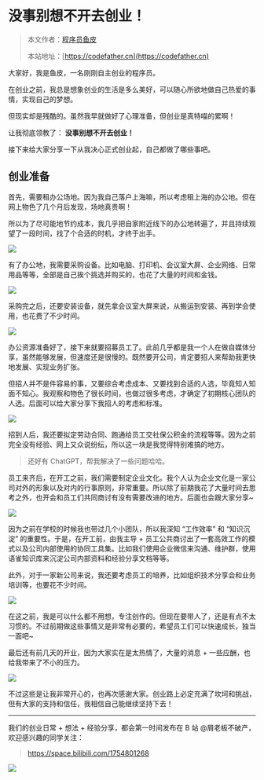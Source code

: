 # 没事别想不开去创业！

> 本文作者：[程序员鱼皮](https://yuyuanweb.feishu.cn/wiki/Abldw5WkjidySxkKxU2cQdAtnah)
>
> 本站地址：[https://codefather.cn](https://codefather.cn)

大家好，我是鱼皮，一名刚刚自主创业的程序员。

在创业之前，我总是想象创业的生活是多么美好，可以随心所欲地做自己热爱的事情，实现自己的梦想。

但现实却是残酷的。虽然我早就做好了心理准备，但创业是真特喵的累啊！

让我彻底领教了： **没事别想不开去创业！**

接下来给大家分享一下从我决心正式创业起，自己都做了哪些事吧。

## 创业准备

首先，需要租办公场地。因为我自己落户上海嘛，所以考虑租上海的办公地。但在网上物色了几个月后发现，场地真贵啊！

所以为了尽可能地节约成本，我几乎把自家附近线下的办公地转遍了，并且持续观望了一段时间，找了个合适的时机，才终于出手。

![](https://pic.yupi.icu/5563/202311041257216.png)

有了办公地，我需要采购设备。比如电脑、打印机、会议室大屏、企业网络、日常用品等等，全部是自己挨个挑选并购买的，也花了大量的时间和金钱。

![](https://pic.yupi.icu/5563/202311041257459.png)

采购完之后，还要安装设备，就先拿会议室大屏来说，从搬运到安装、再到学会使用，也花费了不少时间。

![](https://pic.yupi.icu/5563/202311041257544.png)

办公资源准备好了，接下来就要招募员工了。此前几乎都是我一个人在做自媒体分享，虽然能够发展，但速度还是很慢的。既然要开公司，肯定要招人来帮助我更快地发展、实现业务扩张。

但招人并不是件容易的事，又要综合考虑成本、又要找到合适的人选，毕竟知人知面不知心。我观察和物色了很长时间，也做过很多考虑，才确定了初期核心团队的人选。后面可以给大家分享下我招人的考虑和标准。

![](https://pic.yupi.icu/5563/202311041257512.png)

招到人后，我还要拟定劳动合同、跑通给员工交社保公积金的流程等等。因为之前完全没有经验、网上又众说纷纭，所以这一块是我觉得特别难搞的地方。

> 还好有 ChatGPT，帮我解决了一些问题哈哈。

员工来齐后，在开工之前，我们需要制定企业文化。我个人认为企业文化是一家公司对外的形象以及对内的行事原则，非常重要。所以除了前期我花了大量时间去思考之外，也开会和员工们共同商讨有没有需要改进的地方。后面也会跟大家分享~

![](https://pic.yupi.icu/5563/202311041257332.png)

因为之前在学校的时候我也带过几个小团队，所以我深知 “工作效率” 和 “知识沉淀” 的重要性。于是，在开工前，由我主导 + 员工公共商讨出了一套高效工作的模式以及公司内部使用的协同工具集。比如我们使用企业微信来沟通、维护群，使用语雀知识库来沉淀公司内部资料和经验分享文档等等。

此外，对于一家新公司来说，我还要考虑员工的培养，比如组织技术分享会和业务培训等，也要花不少时间。

![](https://pic.yupi.icu/5563/202311041257180.png)

在这之前，我是可以什么都不用想，专注创作的。但现在要带人了，还是有点不太习惯的。不过前期做这些事情又是非常有必要的，希望员工们可以快速成长，独当一面吧~

最后还有前几天的开业，因为大家实在是太热情了，大量的消息 + 一些应酬，也给我带来了不小的压力。

![](https://pic.yupi.icu/5563/202311041257303.png)

不过这些是让我非常开心的，也再次感谢大家。创业路上必定充满了坎坷和挑战，但有大家的支持和信任，我相信自己能继续坚持下去！



------


我们的创业日常 + 想法 + 经验分享，都会第一时间发布在 B 站 @屑老板不破产，欢迎感兴趣的同学关注：

> https://space.bilibili.com/1754801268

![](https://pic.yupi.icu/5563/202311041257002.png)